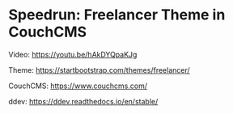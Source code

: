 # Speedrun: Freelancer Theme in CouchCMS

Video: https://youtu.be/hAkDYQpaKJg

Theme: https://startbootstrap.com/themes/freelancer/

CouchCMS: https://www.couchcms.com/

ddev: https://ddev.readthedocs.io/en/stable/
